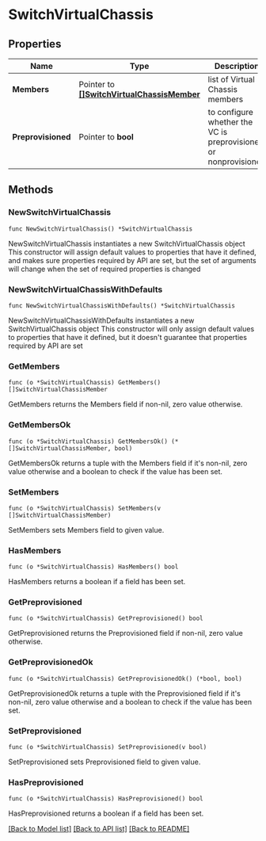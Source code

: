 # SwitchVirtualChassis

## Properties

Name | Type | Description | Notes
------------ | ------------- | ------------- | -------------
**Members** | Pointer to [**[]SwitchVirtualChassisMember**](SwitchVirtualChassisMember.md) | list of Virtual Chassis members | [optional] 
**Preprovisioned** | Pointer to **bool** | to configure whether the VC is preprovisioned or nonprovisioned | [optional] [default to false]

## Methods

### NewSwitchVirtualChassis

`func NewSwitchVirtualChassis() *SwitchVirtualChassis`

NewSwitchVirtualChassis instantiates a new SwitchVirtualChassis object
This constructor will assign default values to properties that have it defined,
and makes sure properties required by API are set, but the set of arguments
will change when the set of required properties is changed

### NewSwitchVirtualChassisWithDefaults

`func NewSwitchVirtualChassisWithDefaults() *SwitchVirtualChassis`

NewSwitchVirtualChassisWithDefaults instantiates a new SwitchVirtualChassis object
This constructor will only assign default values to properties that have it defined,
but it doesn't guarantee that properties required by API are set

### GetMembers

`func (o *SwitchVirtualChassis) GetMembers() []SwitchVirtualChassisMember`

GetMembers returns the Members field if non-nil, zero value otherwise.

### GetMembersOk

`func (o *SwitchVirtualChassis) GetMembersOk() (*[]SwitchVirtualChassisMember, bool)`

GetMembersOk returns a tuple with the Members field if it's non-nil, zero value otherwise
and a boolean to check if the value has been set.

### SetMembers

`func (o *SwitchVirtualChassis) SetMembers(v []SwitchVirtualChassisMember)`

SetMembers sets Members field to given value.

### HasMembers

`func (o *SwitchVirtualChassis) HasMembers() bool`

HasMembers returns a boolean if a field has been set.

### GetPreprovisioned

`func (o *SwitchVirtualChassis) GetPreprovisioned() bool`

GetPreprovisioned returns the Preprovisioned field if non-nil, zero value otherwise.

### GetPreprovisionedOk

`func (o *SwitchVirtualChassis) GetPreprovisionedOk() (*bool, bool)`

GetPreprovisionedOk returns a tuple with the Preprovisioned field if it's non-nil, zero value otherwise
and a boolean to check if the value has been set.

### SetPreprovisioned

`func (o *SwitchVirtualChassis) SetPreprovisioned(v bool)`

SetPreprovisioned sets Preprovisioned field to given value.

### HasPreprovisioned

`func (o *SwitchVirtualChassis) HasPreprovisioned() bool`

HasPreprovisioned returns a boolean if a field has been set.


[[Back to Model list]](../README.md#documentation-for-models) [[Back to API list]](../README.md#documentation-for-api-endpoints) [[Back to README]](../README.md)



